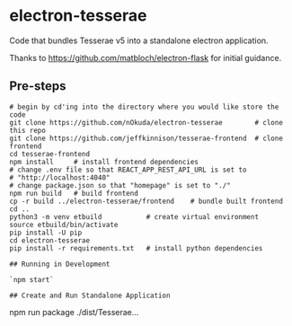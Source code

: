# electron-tesserae

Code that bundles Tesserae v5 into a standalone electron application.

Thanks to https://github.com/matbloch/electron-flask for initial guidance.

## Pre-steps

```
# begin by cd'ing into the directory where you would like store the code
git clone https://github.com/nOkuda/electron-tesserae        # clone this repo
git clone https://github.com/jeffkinnison/tesserae-frontend  # clone frontend
cd tesserae-frontend
npm install     # install frontend dependencies
# change .env file so that REACT_APP_REST_API_URL is set to
# "http://localhost:4040"
# change package.json so that "homepage" is set to "./"
npm run build   # build frontend
cp -r build ../electron-tesserae/frontend    # bundle built frontend
cd ..
python3 -m venv etbuild           # create virtual environment
source etbuild/bin/activate
pip install -U pip
cd electron-tesserae
pip install -r requirements.txt   # install python dependencies

## Running in Development

`npm start`

## Create and Run Standalone Application

```
npm run package
./dist/Tesserae...
```
